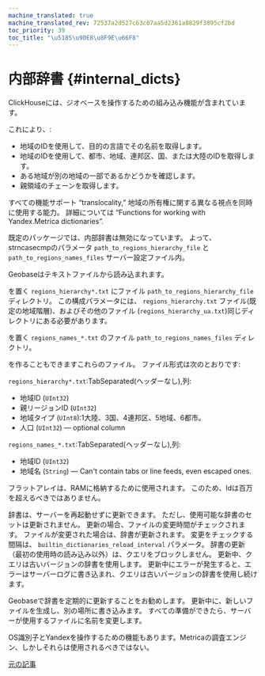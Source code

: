 ```yaml
---
machine_translated: true
machine_translated_rev: 72537a2d527c63c07aa5d2361a8829f3895cf2bd
toc_priority: 39
toc_title: "\u5185\u90E8\u8F9E\u66F8"
---
```


# 内部辞書 {#internal_dicts}

ClickHouseには、ジオベースを操作するための組み込み機能が含まれています。

これにより、:

-   地域のIDを使用して、目的の言語でその名前を取得します。
-   地域のIDを使用して、都市、地域、連邦区、国、または大陸のIDを取得します。
-   ある地域が別の地域の一部であるかどうかを確認します。
-   親領域のチェーンを取得します。

すべての機能サポート “translocality,” 地域の所有権に関する異なる視点を同時に使用する能力。 詳細については “Functions for working with Yandex.Metrica dictionaries”.

既定のパッケージでは、内部辞書は無効になっています。
よって、strncasecmpのパラメータ `path_to_regions_hierarchy_file` と `path_to_regions_names_files` サーバー設定ファイル内。

Geobaseはテキストファイルから読み込まれます。

を置く `regions_hierarchy*.txt` にファイル `path_to_regions_hierarchy_file` ディレクトリ。 この構成パラメータには、 `regions_hierarchy.txt` ファイル(既定の地域階層)、およびその他のファイル (`regions_hierarchy_ua.txt`)同じディレクトリにある必要があります。

を置く `regions_names_*.txt` のファイル `path_to_regions_names_files` ディレクトリ。

を作ることもできますこれらのファイル。 ファイル形式は次のとおりです:

`regions_hierarchy*.txt`:TabSeparated(ヘッダーなし),列:

-   地域ID (`UInt32`)
-   親リージョンID (`UInt32`)
-   地域タイプ (`UInt8`):1大陸、3国、4連邦区、5地域、6都市。
-   人口 (`UInt32`) — optional column

`regions_names_*.txt`:TabSeparated(ヘッダーなし),列:

-   地域ID (`UInt32`)
-   地域名 (`String`) — Can't contain tabs or line feeds, even escaped ones.

フラットアレイは、RAMに格納するために使用されます。 このため、Idは百万を超えるべきではありません。

辞書は、サーバーを再起動せずに更新できます。 ただし、使用可能な辞書のセットは更新されません。
更新の場合、ファイルの変更時間がチェックされます。 ファイルが変更された場合は、辞書が更新されます。
変更をチェックする間隔は、 `builtin_dictionaries_reload_interval` パラメータ。
辞書の更新（最初の使用時の読み込み以外）は、クエリをブロックしません。 更新中、クエリは古いバージョンの辞書を使用します。 更新中にエラーが発生すると、エラーはサーバーログに書き込まれ、クエリは古いバージョンの辞書を使用し続けます。

Geobaseで辞書を定期的に更新することをお勧めします。 更新中に、新しいファイルを生成し、別の場所に書き込みます。 すべての準備ができたら、サーバーが使用するファイルに名前を変更します。

OS識別子とYandexを操作するための機能もあります。Metricaの調査エンジン、しかしそれらは使用されるべきではない。

[元の記事](https://clickhouse.com/docs/en/query_language/dicts/internal_dicts/) <!--hide-->
